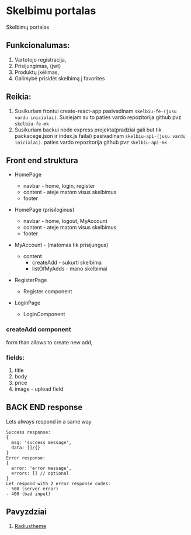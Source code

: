 # Skelbimu portalas

Skelbimų portalas

## Funkcionalumas:

1. Vartotojo registracija,
2. Prisijungimas, (jwt)
3. Produktų įkėlimas,
4. Galimybė prisidėt skelbimą į favorites

<!-- ## Eiga (nebutinai tokia tvarka) -->

## Reikia:

1. Susikuriam frontui create-react-app pasivadinam `skelbiu-fe-(jusu vardu inicialai)`. Susiejam su to paties vardo repozitorija github
   pvz `skelbiu-fe-mk`
2. Susikuriam backui node express projekta(pradziai gali but tik packacege.json ir index.js failai) pasivadinam `skelbiu-api-(jusu vardu inicialai)`. paties vardo repozitorija github
   pvz `skelbiu-api-mk`

## Front end struktura

- HomePage

  - navbar - home, login, register
  - content - ateje matom visus skelbimus
  - footer

- HomePage (prisiloginus)

  - navbar - home, logout, MyAccount
  - content - ateje matom visus skelbimus
  - footer

- MyAccount - (matomas tik prisijungus)

  - content
    - createAdd - sukurti skelbima
    - listOfMyAdds - mano skelbimai

- RegisterPage

  - Register component

- LoginPage

  - LoginComponent

### createAdd component

form than allows to create new add,

### fields:

1. title
2. body
3. price
4. image - upload field

## BACK END response

Lets always respond in a same way

```
Success response:
{
  msg: 'success message',
  data: []/{}
}
Error response:
{
  error: 'error message',
  errors: [] // optional
}
Let respond with 2 error response codes:
- 500 (server error)
- 400 (bad input)
```

## Pavyzdziai

1. [Radiustheme](https://www.radiustheme.com/demo/wordpress/themes/classilist/)
